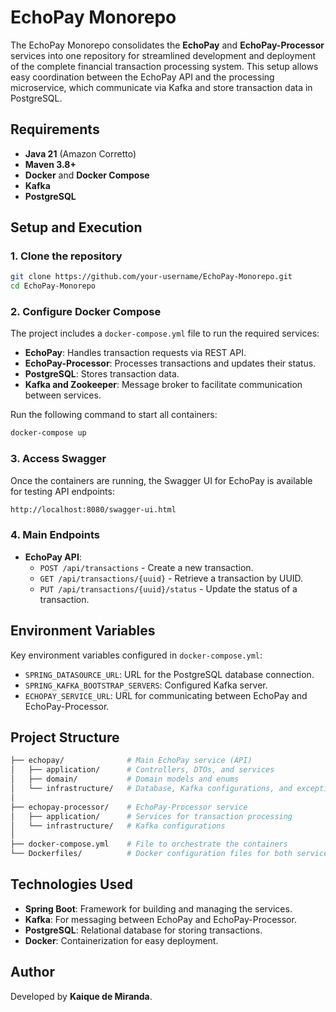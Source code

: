 # EchoPay Monorepo

The EchoPay Monorepo consolidates the **EchoPay** and **EchoPay-Processor** services into one repository for streamlined development and deployment of the complete financial transaction processing system. This setup allows easy coordination between the EchoPay API and the processing microservice, which communicate via Kafka and store transaction data in PostgreSQL.

## Requirements

- **Java 21** (Amazon Corretto)
- **Maven 3.8+**
- **Docker** and **Docker Compose**
- **Kafka**
- **PostgreSQL**

## Setup and Execution

### 1. Clone the repository

```bash
git clone https://github.com/your-username/EchoPay-Monorepo.git
cd EchoPay-Monorepo
```

### 2. Configure Docker Compose

The project includes a `docker-compose.yml` file to run the required services:
- **EchoPay**: Handles transaction requests via REST API.
- **EchoPay-Processor**: Processes transactions and updates their status.
- **PostgreSQL**: Stores transaction data.
- **Kafka and Zookeeper**: Message broker to facilitate communication between services.

Run the following command to start all containers:

```bash
docker-compose up
```

### 3. Access Swagger

Once the containers are running, the Swagger UI for EchoPay is available for testing API endpoints:

```bash
http://localhost:8080/swagger-ui.html
```

### 4. Main Endpoints

- **EchoPay API**:
  - `POST /api/transactions` - Create a new transaction.
  - `GET /api/transactions/{uuid}` - Retrieve a transaction by UUID.
  - `PUT /api/transactions/{uuid}/status` - Update the status of a transaction.

## Environment Variables

Key environment variables configured in `docker-compose.yml`:

- `SPRING_DATASOURCE_URL`: URL for the PostgreSQL database connection.
- `SPRING_KAFKA_BOOTSTRAP_SERVERS`: Configured Kafka server.
- `ECHOPAY_SERVICE_URL`: URL for communicating between EchoPay and EchoPay-Processor.

## Project Structure

```bash
├── echopay/              # Main EchoPay service (API)
│   ├── application/      # Controllers, DTOs, and services
│   ├── domain/           # Domain models and enums
│   └── infrastructure/   # Database, Kafka configurations, and exceptions
│
├── echopay-processor/    # EchoPay-Processor service
│   ├── application/      # Services for transaction processing
│   └── infrastructure/   # Kafka configurations
│
├── docker-compose.yml    # File to orchestrate the containers
└── Dockerfiles/          # Docker configuration files for both services
```

## Technologies Used

- **Spring Boot**: Framework for building and managing the services.
- **Kafka**: For messaging between EchoPay and EchoPay-Processor.
- **PostgreSQL**: Relational database for storing transactions.
- **Docker**: Containerization for easy deployment.

## Author

Developed by **Kaique de Miranda**.
